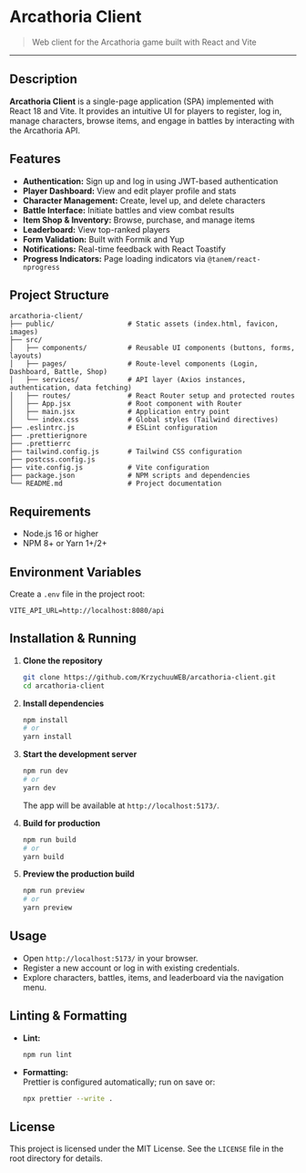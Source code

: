# Arcathoria Client

> Web client for the Arcathoria game built with React and Vite

---

## Description

**Arcathoria Client** is a single-page application (SPA) implemented with React 18 and Vite. It provides an intuitive UI for players to register, log in, manage characters, browse items, and engage in battles by interacting with the Arcathoria API.

## Features

- **Authentication:** Sign up and log in using JWT-based authentication
- **Player Dashboard:** View and edit player profile and stats
- **Character Management:** Create, level up, and delete characters
- **Battle Interface:** Initiate battles and view combat results
- **Item Shop & Inventory:** Browse, purchase, and manage items
- **Leaderboard:** View top-ranked players
- **Form Validation:** Built with Formik and Yup
- **Notifications:** Real-time feedback with React Toastify
- **Progress Indicators:** Page loading indicators via `@tanem/react-nprogress`

## Project Structure

```
arcathoria-client/
├── public/                  # Static assets (index.html, favicon, images)
├── src/
│   ├── components/          # Reusable UI components (buttons, forms, layouts)
│   ├── pages/               # Route-level components (Login, Dashboard, Battle, Shop)
│   ├── services/            # API layer (Axios instances, authentication, data fetching)
│   ├── routes/              # React Router setup and protected routes
│   ├── App.jsx              # Root component with Router
│   ├── main.jsx             # Application entry point
│   └── index.css            # Global styles (Tailwind directives)
├── .eslintrc.js             # ESLint configuration
├── .prettierignore          
├── .prettierrc              
├── tailwind.config.js       # Tailwind CSS configuration
├── postcss.config.js        
├── vite.config.js           # Vite configuration
├── package.json             # NPM scripts and dependencies
└── README.md                # Project documentation
```

## Requirements

- Node.js 16 or higher
- NPM 8+ or Yarn 1+/2+

## Environment Variables

Create a `.env` file in the project root:

```dotenv
VITE_API_URL=http://localhost:8080/api
```

## Installation & Running

1. **Clone the repository**  
   ```bash
   git clone https://github.com/KrzychuuWEB/arcathoria-client.git
   cd arcathoria-client
   ```

2. **Install dependencies**  
   ```bash
   npm install
   # or
   yarn install
   ```

3. **Start the development server**  
   ```bash
   npm run dev
   # or
   yarn dev
   ```  
   The app will be available at `http://localhost:5173/`.

4. **Build for production**  
   ```bash
   npm run build
   # or
   yarn build
   ```

5. **Preview the production build**  
   ```bash
   npm run preview
   # or
   yarn preview
   ```

## Usage

- Open `http://localhost:5173/` in your browser.
- Register a new account or log in with existing credentials.
- Explore characters, battles, items, and leaderboard via the navigation menu.

## Linting & Formatting

- **Lint:**  
  ```bash
  npm run lint
  ```
- **Formatting:**  
  Prettier is configured automatically; run on save or:  
  ```bash
  npx prettier --write .
  ```

## License

This project is licensed under the MIT License. See the `LICENSE` file in the root directory for details.
